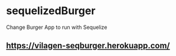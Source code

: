 # sequelizedBurger
Change Burger App to run with Sequelize

## https://vilagen-seqburger.herokuapp.com/
